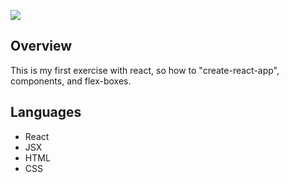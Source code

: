 ![](https://res.cloudinary.com/dta6lllnx/image/upload/v1611331903/GithubPreviews/Screenshot_2021-01-22_at_17.09.45_uhpvlk.png)


## Overview

This is my first exercise with react, so how to "create-react-app", components, and flex-boxes.

## Languages
- React
- JSX 
- HTML
- CSS
